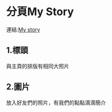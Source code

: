 # 分頁My Story

連結:[My story](https://a8s287.github.io/wd107b/exercise/FINALEXAM/mystory.htm)


## 1.標頭
與主頁的排版有相同大照片

## 2.圖片
放入好友們的照片，有我們的點點滴滴簡介
